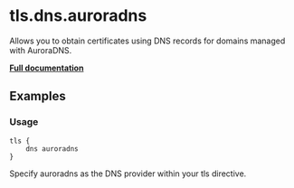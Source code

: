 # tls.dns.auroradns

Allows you to obtain certificates using DNS records for domains managed with AuroraDNS.

**[Full documentation](https://github.com/caddyserver/dnsproviders/blob/master/README.md)**

## Examples

### Usage

``` caddyfile
tls {
    dns auroradns
}
```

Specify auroradns as the DNS provider within your tls directive.
